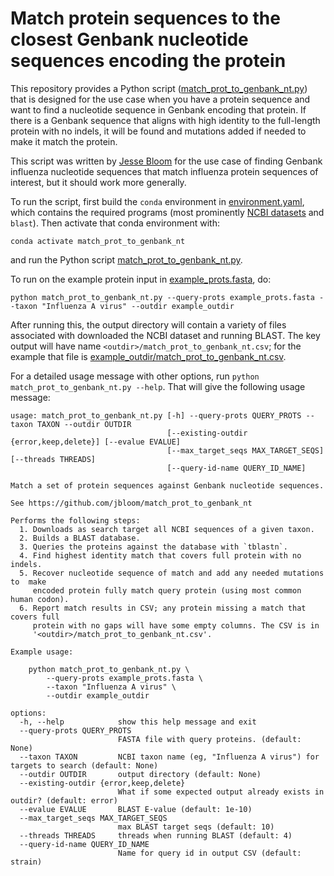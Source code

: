 # Match protein sequences to the closest Genbank nucleotide sequences encoding the protein

This repository provides a Python script ([match_prot_to_genbank_nt.py](match_prot_to_genbank_nt.py)) that is designed for the use case when you have a protein sequence and want to find a nucleotide sequence in Genbank encoding that protein.
If there is a Genbank sequence that aligns with high identity to the full-length protein with no indels, it will be found and mutations added if needed to make it match the protein.

This script was written by [Jesse Bloom](https://jbloomlab.org/) for the use case of finding Genbank influenza nucleotide sequences that match influenza protein sequences of interest, but it should work more generally.

To run the script, first build the `conda` environment in [environment.yaml](environment.yaml), which contains the required programs (most prominently [NCBI datasets](https://www.ncbi.nlm.nih.gov/datasets/docs/v2/command-line-tools/download-and-install/) and `blast`).
Then activate that conda environment with:

    conda activate match_prot_to_genbank_nt

and run the Python script [match_prot_to_genbank_nt.py](match_prot_to_genbank_nt.py).

To run on the example protein input in [example_prots.fasta](example_prots.fasta), do:

    python match_prot_to_genbank_nt.py --query-prots example_prots.fasta --taxon "Influenza A virus" --outdir example_outdir

After running this, the output directory will contain a variety of files associated with downloaded the NCBI dataset and running BLAST.
The key output will have name `<outdir>/match_prot_to_genbank_nt.csv`; for the example that file is [example_outdir/match_prot_to_genbank_nt.csv](example_outdir/match_prot_to_genbank_nt.csv).

For a detailed usage message with other options, run `python match_prot_to_genbank_nt.py --help`.
That will give the following usage message:

    usage: match_prot_to_genbank_nt.py [-h] --query-prots QUERY_PROTS --taxon TAXON --outdir OUTDIR
                                       [--existing-outdir {error,keep,delete}] [--evalue EVALUE]
                                       [--max_target_seqs MAX_TARGET_SEQS] [--threads THREADS]
                                       [--query-id-name QUERY_ID_NAME]
    
    Match a set of protein sequences against Genbank nucleotide sequences.
    
    See https://github.com/jbloom/match_prot_to_genbank_nt
    
    Performs the following steps:
      1. Downloads as search target all NCBI sequences of a given taxon.
      2. Builds a BLAST database.
      3. Queries the proteins against the database with `tblastn`.
      4. Find highest identity match that covers full protein with no indels.
      5. Recover nucleotide sequence of match and add any needed mutations to  make
         encoded protein fully match query protein (using most common human codon).
      6. Report match results in CSV; any protein missing a match that covers full
         protein with no gaps will have some empty columns. The CSV is in
         '<outdir>/match_prot_to_genbank_nt.csv'.
    
    Example usage:
    
        python match_prot_to_genbank_nt.py \
            --query-prots example_prots.fasta \
            --taxon "Influenza A virus" \
            --outdir example_outdir
    
    options:
      -h, --help            show this help message and exit
      --query-prots QUERY_PROTS
                            FASTA file with query proteins. (default: None)
      --taxon TAXON         NCBI taxon name (eg, "Influenza A virus") for targets to search (default: None)
      --outdir OUTDIR       output directory (default: None)
      --existing-outdir {error,keep,delete}
                            What if some expected output already exists in outdir? (default: error)
      --evalue EVALUE       BLAST E-value (default: 1e-10)
      --max_target_seqs MAX_TARGET_SEQS
                            max BLAST target seqs (default: 10)
      --threads THREADS     threads when running BLAST (default: 4)
      --query-id-name QUERY_ID_NAME
                            Name for query id in output CSV (default: strain)
